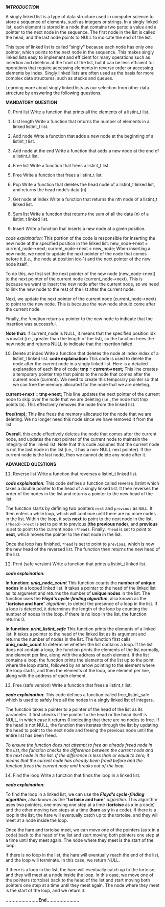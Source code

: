 ***INTRODUCTION***

A singly linked list is a type of data structure used in computer science to store a sequence of elements, such as integers or strings. In a singly linked list, each element is stored in a node that contains two parts: a value and a pointer to the next node in the sequence. The first node in the list is called the head, and the last node points to NULL to indicate the end of the list.

This type of linked list is called "singly" because each node has only one pointer, which points to the next node in the sequence. 
This makes singly linked lists easy to implement and efficient for many operations such as insertion and deletion at the front of the list, but it can be less efficient for operations that require accessing elements in reverse order or accessing elements by index. Singly linked lists are often used as the basis for more complex data structures, such as stacks and queues.

Learning more about singly linked lists as our selection from other data structure by answering the following questions.

**MANDATORY QUESTION**

0. Print list
Write a function that prints all the elements of a listint_t list.

1. List length
Write a function that returns the number of elements in a linked listint_t list.

2. Add node
Write a function that adds a new node at the beginning of a listint_t list.

3. Add node at the end
Write a function that adds a new node at the end of a listint_t list.

4. Free list
Write a function that frees a listint_t list.

5. Free
Write a function that frees a listint_t list.

6. Pop
Write a function that deletes the head node of a listint_t linked list, and returns the head node’s data (n).

7. Get node at index
Write a function that returns the nth node of a listint_t linked list.

8. Sum list
Write a function that returns the sum of all the data (n) of a listint_t linked list.

9. Insert
Write a function that inserts a new node at a given position.

*code explaination:*
This portion of the code is responsible for inserting the new node at the specified position in the linked list:
new_node->next = current_node->next;
current_node->next = new_node;
When inserting a new node, we need to update the next pointer of the node that comes before it (i.e., the node at position idx-1) and the next pointer of the new node itself.

To do this, we first set the next pointer of the new node (new_node->next) to the next pointer of the current node (current_node->next). This is because we want to insert the new node after the current node, so we need to link the new node to the rest of the list after the current node.

Next, we update the next pointer of the current node (current_node->next) to point to the new node. This is because the new node should come after the current node.

Finally, the function returns a pointer to the new node to indicate that the insertion was successful.

**Note that:** if current_node is NULL, it means that the specified position idx is invalid (i.e., greater than the length of the list), so the function frees the new node and returns NULL to indicate that the insertion failed.

10. Delete at index
Write a function that deletes the node at index index of a listint_t linked list.
**code explaination:**
This code is used to delete the node after the current node in a singly linked list. Here is a detailed explanation of each line of code:
**tmp = current->next;**
This line creates a temporary pointer tmp that points to the node that comes after the current node (current).
We need to create this temporary pointer so that we can free the memory allocated for the node that we are deleting.

**current->next = tmp->next;**
This line updates the next pointer of the current node to skip over the node that we are deleting (i.e., the node that tmp points to). This effectively removes the node from the linked list.

**free(tmp);**
This line frees the memory allocated for the node that we are deleting. We no longer need this node since we have removed it from the list.

**Overall**, this code effectively deletes the node that comes after the current node, and updates the next pointer of the current node to maintain the integrity of the linked list. Note that this code assumes that the current node is not the last node in the list (i.e., it has a non-NULL next pointer). If the current node is the last node, then we cannot delete any node after it.

**ADVANCED QUESTIONS**

11. Reverse list
Write a function that reverses a listint_t linked list.

***code explaination:***
This code defines a function called reverse_listint which takes a double pointer to the head of a singly linked list. It then reverses the order of the nodes in the list and returns a pointer to the new head of the list.

The function starts by defining two pointers `next` and `previous` as `NULL`. It then enters a while loop, which will continue until there are no more nodes in the list. Within the loop, it sets **next** to point to the next node in the list, `(*head)->next` is set to point to previous (**the previous node**), and **previous** is set to point to the current node ``(*head)``. Finally, `*head` is set to point to **next**, which moves the pointer to the next node in the list.

Once the loop has finished, `*head` is set to point to ``previous``, which is now the new head of the reversed list. The function then returns the new head of the list.

12. Print (safe version)
Write a function that prints a listint_t linked list.

***code explaination:***

**In function:** ***uniq_node_count***
This function counts the **number of unique nodes** in a looped linked list. It takes a pointer to the head of the linked list as its argument and returns the number of **unique nodes** in the list. The function uses the ***Floyd's cycle-finding algorithm***, also known as the "**tortoise and hare**" *algorithm*, to detect the presence of a loop in the list. If a loop is detected, it determines the length of the loop by counting the number of nodes in the loop. If there is no loop in the list, the function returns 0.

**In function:** ***print_listint_safe***
This function prints the elements of a linked list. It takes a pointer to the head of the linked list as its argument and returns the number of nodes in the list. The function first calls **uniq_node_count** to determine whether the list contains a loop. If the list does not contain a loop, the function prints the elements of the list normally, one element per line, along with the address of each element. If the list contains a loop, the function prints the elements of the list up to the point where the loop starts, followed by an arrow pointing to the element where the loop starts, and then the elements of the loop, one element per line, along with the address of each element.

13. Free (safe version)
Write a function that frees a listint_t list.

***code explaination:***
This code defines a function called free_listint_safe which is used to safely free all the nodes in a singly linked list of integers.

The function takes a pointer to a pointer of the head of the list as its parameter. It first checks if the pointer to the head or the head itself is NULL, in which case it returns 0 indicating that there are no nodes to free. If the head is not NULL, the function then iterates through the list by updating the head to point to the next node and freeing the previous node until the entire list has been freed.

*To ensure the function does not attempt to free an already freed node in the list, the function checks the difference between the current node and the next node in the list. If the difference is less than or equal to zero, it means that the current node has already been freed before and the function frees the current node and breaks out of the loop.*

14. Find the loop
Write a function that finds the loop in a linked list.

***code explaination:***

To find the loop in a linked list, we can use the ***Floyd's cycle-finding algorithm***, also known as the "**tortoise and hare**" *algorithm*. This algorithm uses two pointers, one moving one step at a time (**tortoise** as **x** in a code) and the other moving two steps at a time (**hare** as **y** in a code). If there is a loop in the list, the hare will eventually catch up to the tortoise, and they will meet at a node inside the loop.

Once the hare and tortoise meet, we can move one of the pointers (as **x** in a code) back to the head of the list and start moving both pointers one step at a time until they meet again. The node where they meet is the start of the loop.

If there is no loop in the list, the hare will eventually reach the end of the list, and the loop will terminate. In this case, we return NULL.

If there is a loop in the list, the hare will eventually catch up to the tortoise, and they will meet at a node inside the loop. In this case, we move one of the pointers (tortoise) back to the head of the list and start moving both pointers one step at a time until they meet again. The node where they meet is the start of the loop, and we return it.

****.......................End.......................****
